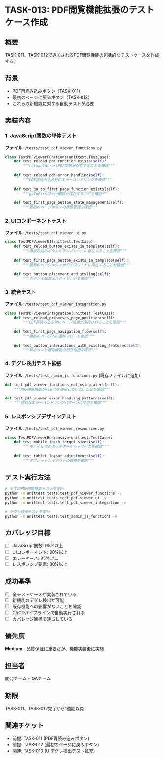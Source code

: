 # TASK-013: PDF閲覧機能拡張のテストケース作成

## 概要
TASK-011、TASK-012で追加されるPDF閲覧機能の包括的なテストケースを作成する。

## 背景
- PDF再読み込みボタン（TASK-011）
- 最初のページに戻るボタン（TASK-012）
- これらの新機能に対する自動テストが必要

## 実装内容

### 1. JavaScript関数の単体テスト
**ファイル**: `/tests/test_pdf_viewer_functions.py`

```python
class TestPDFViewerFunctions(unittest.TestCase):
    def test_reload_pdf_function_exists(self):
        """reloadCurrentPDF関数が存在することを確認"""
        
    def test_reload_pdf_error_handling(self):
        """PDF再読み込み時のエラーハンドリングを確認"""
        
    def test_go_to_first_page_function_exists(self):
        """goToFirstPage関数が存在することを確認"""
        
    def test_first_page_button_state_management(self):
        """最初のページボタンの状態管理を確認"""
```

### 2. UIコンポーネントテスト
**ファイル**: `/tests/test_pdf_viewer_ui.py`

```python
class TestPDFViewerUI(unittest.TestCase):
    def test_reload_button_exists_in_template(self):
        """再読み込みボタンがテンプレートに存在することを確認"""
        
    def test_first_page_button_exists_in_template(self):
        """最初のページボタンがテンプレートに存在することを確認"""
        
    def test_button_placement_and_styling(self):
        """ボタンの配置とスタイリングを確認"""
```

### 3. 統合テスト
**ファイル**: `/tests/test_pdf_viewer_integration.py`

```python
class TestPDFViewerIntegration(unittest.TestCase):
    def test_reload_preserves_page_position(self):
        """PDF再読み込み後にページ位置が保持されることを確認"""
        
    def test_first_page_navigation_flow(self):
        """最初のページへの遷移フローを確認"""
        
    def test_button_interactions_with_existing_features(self):
        """新ボタンと既存機能の相互作用を確認"""
```

### 4. デグレ検出テスト拡張
**ファイル**: `/tests/test_admin_js_functions.py` (既存ファイルに追加)

```python
def test_pdf_viewer_functions_not_using_alert(self):
    """PDF閲覧機能がalertを使用していないことを確認"""
    
def test_pdf_viewer_error_handling_patterns(self):
    """適切なエラーハンドリングパターンの使用を確認"""
```

### 5. レスポンシブデザインテスト
**ファイル**: `/tests/test_pdf_viewer_responsive.py`

```python
class TestPDFViewerResponsive(unittest.TestCase):
    def test_mobile_touch_target_sizes(self):
        """モバイルでのタッチターゲットサイズを確認"""
        
    def test_tablet_layout_adjustments(self):
        """タブレットレイアウトの調整を確認"""
```

## テスト実行方法
```bash
# 全てのPDF閲覧機能テストを実行
python -m unittest tests.test_pdf_viewer_functions -v
python -m unittest tests.test_pdf_viewer_ui -v
python -m unittest tests.test_pdf_viewer_integration -v

# デグレ検出テストを実行
python -m unittest tests.test_admin_js_functions -v
```

## カバレッジ目標
- [ ] JavaScript関数: 95%以上
- [ ] UIコンポーネント: 90%以上
- [ ] エラーケース: 85%以上
- [ ] レスポンシブ要素: 80%以上

## 成功基準
- [ ] 全テストケースが実装されている
- [ ] 新機能のデグレ検出が可能
- [ ] 既存機能への影響がないことを確認
- [ ] CI/CDパイプラインで自動実行される
- [ ] カバレッジ目標を達成している

## 優先度
**Medium** - 品質保証に重要だが、機能実装後に実施

## 担当者
開発チーム + QAチーム

## 期限
TASK-011、TASK-012完了から1週間以内

## 関連チケット
- 前提: TASK-011 (PDF再読み込みボタン)
- 前提: TASK-012 (最初のページに戻るボタン)
- 関連: TASK-010 (UIデグレ検出テスト拡充)
